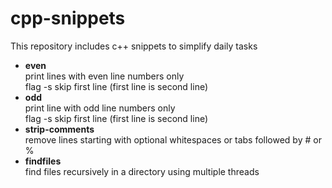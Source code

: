 # cpp-snippets
This repository includes c++ snippets to simplify daily tasks

+ **even**    
  print lines with even line numbers only    
  flag -s skip first line (first line is second line)    
+ **odd**    
  print line with odd line numbers only    
  flag -s skip first line (first line is second line)    
+ **strip-comments**    
  remove lines starting with optional whitespaces or tabs followed by # or %    
+ **findfiles**    
  find files recursively in a directory using multiple threads

